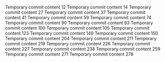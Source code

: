 Temporary commit content 12
Temporary commit content 14
Temporary commit content 27
Temporary commit content 37
Temporary commit content 41
Temporary commit content 59
Temporary commit content 74
Temporary commit content 90
Temporary commit content 93
Temporary commit content 100
Temporary commit content 105
Temporary commit content 123
Temporary commit content 149
Temporary commit content 150
Temporary commit content 204
Temporary commit content 211
Temporary commit content 219
Temporary commit content 226
Temporary commit content 227
Temporary commit content 238
Temporary commit content 259
Temporary commit content 271
Temporary commit content 278
